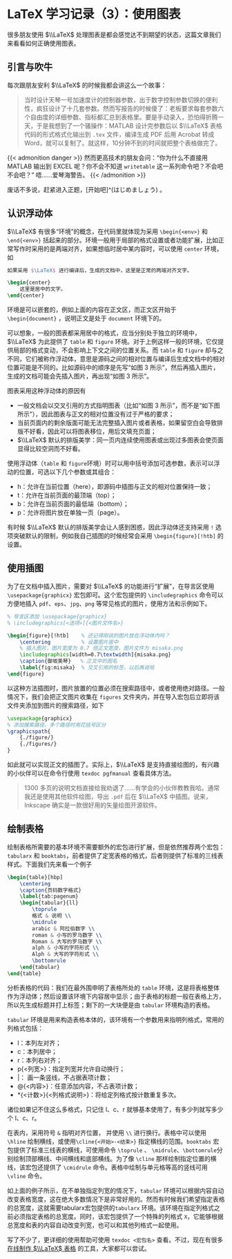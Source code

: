 # LaTeX 学习记录（3）：使用图表


很多朋友使用 $\\LaTeX$ 处理图表是都会感觉达不到期望的状态，这篇文章我们来看看如何正确使用图表。

<!--more-->

## 引言与吹牛

每次跟朋友安利 $\\LaTeX$ 的时候我都会讲这么一个故事：

> 当时设计天琴一号加速度计的控制器参数，出于数字控制参数切换的便利性，疯狂设计了十几套参数。然而写报告的时候傻了：老板要求每套参数六个自由度的详细参数、指标都汇总到表格里。要是手动录入，恐怕得折腾一天，于是我想到了一个骚操作：MATLAB 设计完参数后以 $\\LaTeX$ 表格代码的形式格式化输出到 `.tex` 文件，编译生成 PDF 后用 Acrobat 转成 Word，就可以复制了。就这样，10分钟不到的时间就把整个表格做完了。

{{< admonition danger >}}
然而更高技术的朋友会问：“你为什么不直接用 MATLAB 输出到 EXCEL 呢？你不会不知道 `writetable` 这一系列命令吧？不会吧不会吧？” 唔……爱琴海警告。
{{< /admonition >}}

废话不多说，赶紧进入正题，[开始吧]^(はじめましょう) 。

## 认识浮动体

$\\LaTeX$ 有很多“环境”的概念，在代码里就体现为采用 `\begin{<env>}` 和 `\end{<env>}` 括起来的部分。环境一般用于局部的格式设置或者功能扩展，比如正常写作时采用的是两端对齐，如果想临时居中某内容时，可以使用 `center` 环境，如

```tex
如果采用 $\LaTeX$ 进行编译后，生成的文档中，这里是正常的两端对齐文字。

\begin{center}
    这里是居中的文字。
\end{center}
```

环境是可以嵌套的，例如上面的内容在正文区，而正文区开始于 `\begin{document}` ，说明正文是处于 `document` 环境下的。

可以想象，一般的图表都采用居中的格式，应当分别处于独立的环境中，$\\LaTeX$ 为此提供了 `table` 和 `figure` 环境。对于上例这样一般的环境，它仅提供局部的格式变动，不会影响上下文之间的位置关系。而 `table` 和 `figure` 却与之不同，它们被称作浮动体，意思是源码之间的相对位置与编译后生成文档中的相对位置可能是不同的。比如源码中的顺序是先写“如图 3 所示”，然后再插入图片，生成的文档可能会先插入图片，再出现“如图 3 所示”。

图表采用这种浮动体的原因有

- 一般文档会以交叉引用的方式指明图表（比如“如图 3 所示”，而不是“如下图所示”），因此图表与正文的相对位置没有过于严格的要求；
- 当前页面内的剩余版面可能无法完整插入图片或者表格，如果留空白会导致排版不好看，因此可以将图表移位，用后文填充页面；
- $\\LaTeX$ 默认的排版美学：同一页内连续使用图表或出现过多图表会使页面显得比较空洞而不好看。

使用浮动体（`table` 和 `figure`环境）时可以用中括号添加可选参数，表示可以浮动的位置，可选以下几个参数或其组合：

- h：允许在当前位置（here），即源码中插图与正文的相对位置保持一致；
- t：允许在当前页面的最顶端（top）；
- b：允许在当前页面的最低端（bottom）；
- p：允许将图片放在单独一页（page）。

有时候 $\\LaTeX$ 默认的排版美学会让人感到困惑，因此浮动体还支持采用 `!` 选项突破默认的限制，例如我自己插图的时候经常会采用 `\begin{figure}[!htb]` 的设置。

## 使用插图

为了在文档中插入图片，需要对 $\\LaTeX$ 的功能进行“扩展”，在导言区使用 `\usepackage{graphicx}` 宏包即可。这个宏包提供的 `\includegraphics` 命令可以方便地插入 `pdf`、`eps`、`jpg`、`png` 等常见格式的图片，使用方法和示例如下。

```tex
% 导言区添加 \usepackage{graphicx}
% \includegraphics[<选项>]{<图片文件名>}

\begin{figure}[!htb]    % 还记得刚说的图片放在浮动体内吗？
    \centering          % 设置图片居中
    % 插入图片，图片宽度为 0.7 倍正文宽度，图片文件为 misaka.png
    \includegraphics[width=0.7\textwidth]{misaka.png}
    \caption{御坂美琴}   % 正文中的图名
    \label{fig:misaka}  % 交叉引用的标签，以后再说哈
\end{figure}
```

以这种方法插图时，图片放置的位置必须在搜索路径中，或者使用绝对路径。一般情况下，我们会把正文图片收集在 `figures` 文件夹内，并在导入宏包后立即将该文件夹添加到图片的搜索路径，如下

```tex
\usepackage{graphicx}
% 添加搜索路径，多个路径时用花括号区分
\graphicspath{
    {./figure/}
    {./figures/}
}
```

如此就可以实现正文的插图了。实际上，$\\LaTeX$ 是支持直接绘图的，有兴趣的小伙伴可以在命令行使用 `texdoc pgfmanual` 查看具体方法。

> 1300 多页的说明文档直接给我劝退了……有学会的小伙伴教教我哈。通常我还是使用其他软件绘图，导出 `.pdf` 后在 $\\LaTeX$ 中插图。说来，Inkscape 确实是一款很好用的矢量绘图开源软件。

## 绘制表格

绘制表格所需要的基本环境不需要额外的宏包进行扩展，但是依然推荐两个宏包：`tabularx` 和 `booktabs`，前者提供了定宽表格的格式，后者则提供了标准的三线表样式。下面我们先来看一个例子

```tex
\begin{table}[hbp]
	\centering
	\caption{页码数字格式}
	\label{tab:pagenum}
	\begin{tabular}{ll}
		\toprule
		格式 & 说明 \\
		\midrule
		arabic & 阿拉伯数字 \\
		roman & 小写的罗马数字 \\
		Roman & 大写的罗马数字 \\
		alph & 小写的字符形式 \\
		Alph & 大写的字符形式 \\
		\bottomrule
	\end{tabular}
\end{table}
```

分析表格的代码：我们在最外围申明了表格所处的 `table` 环境，这是将表格整体作为浮动体；然后设置该环境下内容居中显示；由于表格的标题一般在表格上方，所以先生成标题并打上标签；剩下的一大块便是由 `tabular` 环境构造的表格。

`tabular` 环境是用来构造表格本体的，该环境有一个参数用来指明列格式，常用的列格式包括：

- l：本列左对齐；
- c：本列居中；
- r：本列右对齐；
- p{<列宽>}：指定列宽并允许自动换行；
- |： 画一条竖线，不占据表项计数；
- @{<内容>}：任意添加内容，不占表项计数；
- *{<计数>}{<列格式说明>}：将给定列格式按计数重复多次。

诸位如果记不住这么多格式，只记住 l、c、r 就够基本使用了，有多少列就写多少个 l、c、r。

在表内，采用符号 `&` 指明对齐位置， 并使用 `\\` 进行换行。表格中可以使用 `\hline` 绘制横线，或使用`\cline{<开始>-<结束>}` 指定横线的范围。`booktabs` 宏包提供了标准三线表的横线，可使用命令 `\toprule` 、 `\midrule`、`\bottomrule`分别绘制顶部横线、中间横线和底部横线。为了像 `\cline` 那样绘制指定位置的横线，该宏包还提供了 `\cmidrule` 命令。表格中绘制与单元格等高的竖线可用 `\vline` 命令。

如上面的例子所示，在不单独指定列宽的情况下，`tabular` 环境可以根据内容自动改变表格宽度，这在绝大多数情况下是非常好用的。然而有时候我们希望指定表格的总宽度，这就需要tabularx宏包提供的`tabularx` 环境。该环境在指定列格式之前必须指定表格的总宽度。同时，该宏包提供了一个特殊的列格式 `X`，它能够根据总宽度和表的内容自动改变列宽，也可以和其他列格式一起使用。

写了不少了，更详细的使用帮助可使用 `texdoc <宏包名>` 查看。不过，现在有很多 [在线制作 $\\LaTeX$ 表格](https://tableconvert.com/) 的工具，大家都可以尝试。
